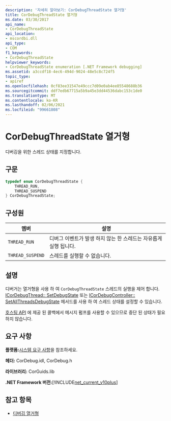 ```yaml
---
description: '자세히 알아보기: CorDebugThreadState 열거형'
title: CorDebugThreadState 열거형
ms.date: 03/30/2017
api_name:
- CorDebugThreadState
api_location:
- mscordbi.dll
api_type:
- COM
f1_keywords:
- CorDebugThreadState
helpviewer_keywords:
- CorDebugThreadState enumeration [.NET Framework debugging]
ms.assetid: a3ccdf18-4ec6-494d-9024-48e5c8c724f5
topic_type:
- apiref
ms.openlocfilehash: 0cf83ee31547e49ccc7d09e0ab4ee85548688b36
ms.sourcegitcommit: ddf7edb67715a5b9a45e3dd44536dabc153c1de0
ms.translationtype: MT
ms.contentlocale: ko-KR
ms.lasthandoff: 02/06/2021
ms.locfileid: "99661808"
---
```

# <a name="cordebugthreadstate-enumeration"></a>CorDebugThreadState 열거형

디버깅을 위한 스레드 상태를 지정합니다.  
  
## <a name="syntax"></a>구문  
  
```cpp  
typedef enum CorDebugThreadState {  
    THREAD_RUN,  
    THREAD_SUSPEND  
} CorDebugThreadState;  
```  
  
## <a name="members"></a>구성원  
  
|멤버|설명|  
|------------|-----------------|  
|`THREAD_RUN`|디버그 이벤트가 발생 하지 않는 한 스레드는 자유롭게 실행 됩니다.|  
|`THREAD_SUSPEND`|스레드를 실행할 수 없습니다.|  
  
## <a name="remarks"></a>설명  

 디버거는 열거형을 사용 하 여 `CorDebugThreadState` 스레드의 실행을 제어 합니다. [ICorDebugThread:: SetDebugState](icordebugthread-setdebugstate-method.md) 또는 [ICorDebugController:: SetAllThreadsDebugState](icordebugcontroller-setallthreadsdebugstate-method.md) 메서드를 사용 하 여 스레드 상태를 설정할 수 있습니다.  
  
 [호스팅 API](../hosting/index.md) 에 제공 된 콜백에서 메시지 펌프를 사용할 수 있으므로 중단 된 상태가 필요 하지 않습니다.  
  
## <a name="requirements"></a>요구 사항  

 **플랫폼:**[시스템 요구 사항](../../get-started/system-requirements.md)을 참조하세요.  
  
 **헤더:** CorDebug.idl, CorDebug.h  
  
 **라이브러리:** CorGuids.lib  
  
 **.NET Framework 버전:**[!INCLUDE[net_current_v10plus](../../../../includes/net-current-v10plus-md.md)]  
  
## <a name="see-also"></a>참고 항목

- [디버깅 열거형](debugging-enumerations.md)
